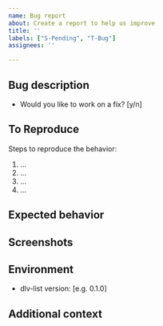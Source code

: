 ```yaml
---
name: Bug report
about: Create a report to help us improve
title: ''
labels: ["S-Pending", "T-Bug"]
assignees: ''

---
```


## Bug description

<!-- A clear and concise description of what the bug is. -->

- Would you like to work on a fix? [y/n]

## To Reproduce

Steps to reproduce the behavior:

1. ...
2. ...
3. ...
4. ...

<!-- Make sure you are able to reproduce the bug in the main branch, too. -->

## Expected behavior

<!-- A clear and concise description of what you expected to happen. -->

## Screenshots

<!-- If applicable, add screenshots to help explain your problem. -->

## Environment

<!-- Please fill the following information. -->

- dlv-list version: [e.g. 0.1.0]

## Additional context

<!-- Add any other context about the problem here. -->
